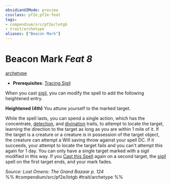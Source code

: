 ```yaml
---
obsidianUIMode: preview
cssclass: pf2e,pf2e-feat
tags:
- compendium/src/pf2e/lotgb
- trait/archetype
aliases: ["Beacon Mark"]
---
```

# Beacon Mark  *Feat 8*  
[archetype](/rules/traits/archetype.md)  

- **Prerequisites**: [Tracing Sigil](/compendium/feats/tracing-sigil-lotgb.md)

When you cast [sigil](/compendium/spells/sigil.md), you can modify the spell to add the following heightened entry.

**Heightened (4th)** You attune yourself to the marked target.

While the spell lasts, you can spend a single action, which has the concentrate, [detection](/rules/traits/detection.md), and [divination](/rules/traits/divination.md) traits, to attempt to locate the target, learning the direction to the target as long as you are within 1 mile of it. If the target is a creature or a creature is in possession of the target object, the creature can attempt a Will saving throw against your spell DC. If it succeeds, your attempt to locate the target fails and you can't attempt this again for 1 day. You can only have a single target marked with a sigil modified in this way. If you [Cast this Spell](/rules/actions/cast-a-spell.md) again on a second target, the [sigil](/compendium/spells/sigil.md) spell on the first target ends, and your mark fades.

*Source: Lost Omens: The Grand Bazaar p. 124*  
%% #compendium/src/pf2e/lotgb #trait/archetype %%